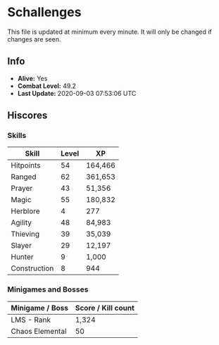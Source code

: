 # Schallenges

This file is updated at minimum every minute. It will only be changed if changes are seen.

## Info

 - **Alive:** Yes
 - **Combat Level:** 49.2
 - **Last Update:** 2020-09-03 07:53:06 UTC

## Hiscores

### Skills

| Skill | Level | XP |
|--|--|--|
| Hitpoints | 54 | 164,466 |
| Ranged | 62 | 361,653 |
| Prayer | 43 | 51,356 |
| Magic | 55 | 180,832 |
| Herblore | 4 | 277 |
| Agility | 48 | 84,983 |
| Thieving | 39 | 35,039 |
| Slayer | 29 | 12,197 |
| Hunter | 9 | 1,000 |
| Construction | 8 | 944 |

### Minigames and Bosses

| Minigame / Boss | Score / Kill count |
|--|--|
| LMS - Rank | 1,324 |
| Chaos Elemental | 50 |
